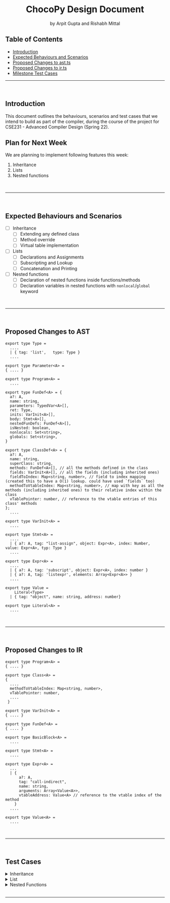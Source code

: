 <!-- Markdown Template Credits: https://github.com/othneildrew/Best-README-Template/blob/master/README.md -->

<h1 align="center">
  <strong>ChocoPy Design Document</strong>
</h1>
<p align="center">
  by Arpit Gupta and Rishabh Mittal
</p>

<!-- DON'T EDIT THIS SECTION, INSTEAD RE-RUN doctoc TO UPDATE -->
## Table of Contents

- [Introduction](#introduction)
- [Expected Behaviours and Scenarios](#expected-behaviours-and-scenarios)
- [Proposed Changes to ast.ts](#proposed-changes-to-ast)
- [Proposed Changes to ir.ts](#proposed-changes-to-ir)
- [Milestone Test Cases](#test-cases)

<!-- END doctoc generated TOC please keep comment here to allow auto update -->
***
<br/>

## **Introduction**

This document outlines the behaviours, scenarios and test cases that we intend to build as part of the compiler, during the course of the project for CSE231 - Advanced Compiler Design (Spring 22).

## **Plan for Next Week**

We are planning to implement following features this week:

1. Inheritance
1. Lists
1. Nested functions

<br/>

***

<br/>

## **Expected Behaviours and Scenarios**

- [ ] Inheritance
  - [ ] Extending any defined class
  - [ ] Method override
  - [ ] Virtual table implementation
  
- [ ] Lists
  - [ ] Declarations and Assignments
  - [ ] Subscripting and Lookup
  - [ ] Concatenation and Printing

- [ ] Nested functions
  - [ ] Declaration of nested functions inside functions/methods
  - [ ] Declaration variables in nested functions with `nonlocal`/`global` keyword

<br/>

***

<br/>

## **Proposed Changes to AST**

```
export type Type =
  ....
  | { tag: 'list',   type: Type }
  ....

export type Parameter<A> = 
{ .... }

export type Program<A> = 
  ....

export type FunDef<A> = {
  a?: A,
  name: string,
  parameters: TypedVar<A>[],
  ret: Type,
  inits: VarInit<A>[],
  body: Stmt<A>[],
  nestedFunDefs: FunDef<A>[],
  isNested: boolean,
  nonlocals: Set<string>,
  globals: Set<string>,
}

export type ClassDef<A> = {
  a?: A,
  name: string,
  superClass: string,
  methods: FunDef<A>[], // all the methods defined in the class
  fields: VarInit<A>[], // all the fields (including inherited ones)
  fieldToIndex: Map<string, number>, // field to index mapping (created this to have a O(1) lookup. could have used `fields` too)
  methodToVtableIndex: Map<string, number>, // map with key as all the methods (including inherited ones) to their relative index within the class
  vTablePointer: number, // reference to the vtable entries of this class' methods
};
  ....

export type VarInit<A> =
  ....

export type Stmt<A> =
  ....
  | { a?: A, tag: "list-assign", object: Expr<A>, index: Number, value: Expr<A>, typ: Type }
  ....

export type Expr<A> =
  ....
  | { a?: A, tag: 'subscript', object: Expr<A>, index: number }  
  | { a?: A, tag: 'listexpr', elements: Array<Expr<A>> }
  ....

export type Value =
    Literal<Type>
  | { tag: "object", name: string, address: number}

export type Literal<A> =
  ....

```

<br/>

***

<br/>

## **Proposed Changes to IR**

```
export type Program<A> = 
{ .... }

export type Class<A> = 
{
  ....
  methodToVtableIndex: Map<string, number>,
  vTablePointer: number,
  ....
 }

export type VarInit<A> = 
{ .... }

export type FunDef<A> = 
{ .... }

export type BasicBlock<A> = 
  ....

export type Stmt<A> =
  ....

export type Expr<A> =
  ...
  | {
      a?: A,
      tag: "call-indirect",
      name: string,
      arguments: Array<Value<A>>,
      vtableAddress: Value<A> // reference to the vtable index of the method
    } 
  ....

export type Value<A> = 
  ....

```


<br/>

***

<br/>

## **Test Cases**

<details>

  <summary> Inheritance </summary>
  <br/>

  - **Extending a Class** - overriding methods
  ```
  class List(object):
    def sum(self : List) -> int:
      return 1 // 0 

  class Empty(List):
    def sum(self : Empty) -> int:
      return 0

  l : List = None
  l = Empty()
  
  print(l.sum())
  ```
  > The above program must print `0`

  <br/>

  - **Overriding Methods** - overriding constructor
  ```
  class Animal(object):
    legs: int = 0

  class Human(Animal):
    def __init__(self: Human):
      self.legs = 2

  human : Animal = None
  human = Human()
  
  print(human.legs)
  ```
  > The above program must print `2`

  <br/>

  - **Overriding Fields**
  ```
  class Animal(object):
    legs: int = 0

  class Human(Animal):
    pass

  human : Animal = None
  human = Human()
  
  print(human.legs)
  ```
  > The above program must print `0`

  <br/>

  - **Overriding Fields**
  ```
  class Animal(object):
    legs: int = 0

  class Human(Animal):
    legs: int = 2
  ```
  > The above program must throw a `TYPE ERROR` because overriding a field is not allowed in ChocoPy

  <br/>

  - **Overriding Fields** - accessing inherited and private field
  ```
  class Animal(object):
    brain: int = 1
    legs: int = 0

  class Human(Animal):
    hands: int = 2
    def __init__(self: Human):
      self.legs = 2
    
  human: Animal = None
  human = Human()
  
  print(human.brain)
  print(human.hands)
  ```
  > The above program must print -
  ```
  1
  2
  ```

  <br/>

  - **Accessing Super Class' Method**
  ```
  class Animal(object):
    brain: int = 1
    legs: int = 0

    def getLegs(self: Animal) -> int:
      return self.legs

  class Human(Animal):
    hands: int = 2
    def __init__(self: Human):
      self.legs = 2
    
  human: Animal = None
  human = Human()
  
  print(human.getLegs())
  ```

  > The above program must print `2`

  <br/>

  - **Accessing Overridden Method**
  ```
  class Animal(object):
    brain: int = 1
    legs: int = 0

    def getLegs(self: Animal) -> int:
      return self.legs
    
    def walk(self: Animal) -> int:
      return 1 // 0

  class Human(Animal):
    hands: int = 2
    def __init__(self: Human):
      self.legs = 2
    
    def walk(self: Human) -> int:
      return 1
    
  human: Animal = None
  human = Human()
  
  print(human.walk())
  ```

  > The above program must print `1`

  - **Linked List Example**
  ```
  class List(object):
    def sum(self : List) -> int:
      return 1 // 0 

  class Empty(List):
    def sum(self : Empty) -> int:
      return 0

  class Link(List):
    val : int = 0
    next : List = None
    
    def sum(self : Link) -> int:
      return self.val + self.next.sum()
    
    def new(self : Link, val : int, next : List) -> Link:
      self.val = val
      self.next = next
      return self

  l : List = None
  l = Link().new(5, Link().new(13, Empty()))
  
  print(l.sum())
  ```
  > The above program must print `18`

  <br/>

</details>

<details>
  <summary> List </summary>

  <br/>

  - **List Declaration and Assignment** - of primitive Data Type
  ```
  myList : [[int]] = None
  myList = [[1, 2], [3, 4], [5], [6, 7, 8, 9]]

  print(myList[3][3])
  ```
  > The above program must print `9`

  <br/>

  - **List Declaration and Assignment** - of unknown Data Type
  ```
  myList : [[cls]] = None
  myList = [[1, 2], [3, 4], [5], [6, 7, 8, 9]]

  print(myList[3][3])
  ```
  > The above program must throw a `TYPE ERROR` because `cls` is not a defined class

  <br/>

  - **List Declaration and Assignment** - of incompatible Data Type
  ```
  myList : [bool] = None
  myList = [True, False, True, 1]

  print(myList[0])
  ```
  > The above program must throw a `TYPE ERROR` because `1` is not a valid element for integer list

  <br/>

  - **List Subscripting** - valid index
  ```
  myList : [int] = None
  myList = [99, 88, 77, 66, 55]

  print(myList[2])
  ```
  > The above program must print `77`

  <br/>

  - **List Subscripting** - index out of bounds
  ```
  myList : [int] = None
  myList = [99, 88, 77, 66, 55]

  print(myList[20])
  ```
  > The above program must return a `RUNTIME ERROR`

  <br/>

  - **List Concatenation** - compatible list types
  ```
  myList1 : [int] = None
  myList2 : [int] = None
  myList3 : [int] = None

  myList1 = [1, 2, 3]
  myList2 = [4, 5, 6]
  myList3 = myList1 + myList2

  print(myList1[3])
  ```
  > The above program must compile successfully, and print `4`

  <br/>

  - **List Concatenation** - incompatible list types
  ```
  myList1 : [int] = None
  myList2 : [bool] = None
  myList3 : [int] = None

  myList1 = [1, 2, 3]
  myList2 = [True, False, True]
  myList3 = myList1 + myList2

  print(myList1[3])
  ```
  > The above program must throw a `TYPE ERROR` because an list of integers cannot be concatenated with a list of booleans

  <br/>

</details>

<details>
  <summary> Nested Functions </summary>
  <br/>

  - **Singly Nested Function** - basic test case
  ```
  def f(x: int) -> int:
    def g(y: int) -> int:
      return x + y
    return g(2)
  
  print(f(1))
  ```
  > The above program must print `3`

  <br/>

   - **Calling Nested Function Twice**
   ```
    def f(x: int) -> int:
      def g(y: int) -> int:
        return x + y
      return g(10) + g(7)
    
    print(f(6))
  ```
  > The above program must print `29`

  <br/>

  - **Multiple Nested Functions**
  ```
  def f(x: int) -> int:
    def g(y: int) -> int:
      return x + y
    
    def h(z: int) -> int:
      return x + z
    
    return g(10) + h(7)
  
  print(f(6))
  ```
  > The above program must print `29`

  <br/>

  - **Multiple Nested Functions** - one calling the other
  ```
  def f(x: int) -> int:
    def g(y: int) -> int:
      return x + y
    
    def h(z: int) -> int:
      return g(z + x) + 11
    
    return g(10) + h(7)
  
  print(f(6))
  ```
  > The above program must print `46`

  <br/>

  - **Recursion in Nested Functions**
  ```
  def f(x: int) -> int:
    def factorial(n: int) -> int:
      if n <= 1:
        return 1
      return n * factorial(n - 1)
    return factorial(x)
  
  print(f(5))
  ```
  > The above program must print `120`

  <br/>

  - **Nested Functions with IF Statements**
  ```
  def f(x : int) -> int:
    def g(y : int) -> int:
      if y > 10:
        return h(y + n)
      else:
        return x
    
    def h(z : int) -> int:
      n : int = 0
      n = 100 + z
      return x + n
    
    n : int = 0
    n = 500
    
    return g(15) + g(7)
  
  print(f(6))
  ```
  > The above program must print `627`
  
  <br/>

  - **Shadowing Nested Functions** - redeclaring `f()` as a nested function inside `g()`, with different signature than original
  ```
  def f() -> int:
    def g(y: int) -> int:
      def f(x: int) -> int:
          return x + 1
      return y + f(2)
    return g(4)
  
  print(f())
  ```
  > The above program must print `7`

  <br/>

  - **Incorrect Return Type in Nested Function** - function signature returns `int`, but body returns `None`
  ```
  def f(x: int) -> int:
    def g(y: int) -> int:
      return
  
  print(g(2))
  ```
  > The above program must throw a `TYPE ERROR`

  <br/>

  - **Incorrect Return Type in Nested Function** - function signature returns `None`, but body returns `int`
  ```
  def f(x: int) -> int:
    def g(y: int):
      return y
    return g(2)
  ```
  > The above program must throw a `TYPE ERROR`

  <br/>

  - **`nonlocal` Keyword Overrides `local` Variable** - overrides parameter
  ```
  def fun():
    def f(x: int):
      nonlocal x
      pass
    pass
  ```
  > The above program must throw a `TYPE ERROR`

  <br/>

  - **`nonlocal` Keyword Overrides `local` Variable** - overrides local variable
  ```
  def fun():
    def f(x: int):
      z: int = 2
      nonlocal z
      pass
    pass
  ```
  > The above program must throw a `TYPE ERROR`

  <br/>

  - **`nonlocal` Keyword in a Function that is not Nested**
  ```
  z: int = 3
  def fun():
    nonlocal z
    def f(x: int):
      pass
    pass
  ```
  > The above program must throw a `TYPE ERROR`

  <br/>

  - **Forward Reference to `nonlocal` Variables**
  ```
  def f() -> int:
    def g() -> int:
      nonlocal x
      x = 2
      return x

    x: int = 0
    g()
    return x

  print(f())
  ```
  > The above program must print `2`

  <br/>

- **`nonlocal` Keyword Tests**
  ```
  def f(x: int) -> int:
    def g(y: int) -> int:
      nonlocal x
      x = x + y
      return x
    return g(2) + x
  
  print(f(7))
  ```
  > The above program must print `18`

  <br/>

  - **`nonlocal` Keyword in Triple Nested Functions**
  ```
  def f(x : int) -> int:
    def g(z: int):
      def h(y: int):
        nonlocal x
        nonlocal z
        x = 4
        return
      
      h(z)
      return
    
    g(1)
    return x
  
  print(f(1))
  ```
  > The above program must print `4`

  <br/>

</details>

<br/>

***

